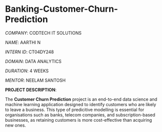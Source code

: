 # Banking-Customer-Churn-Prediction

_COMPANY_: CODTECH IT SOLUTIONS

_NAME_: AARTHI N

_INTERN ID_: CT04DY248

_DOMAIN_: DATA ANALYTICS

_DURATION_: 4 WEEKS

_MENTOR_: NEELAM SANTOSH

**PROJECT DESCRIPTION**:

The **Customer Churn Prediction** project is an end-to-end data science and machine learning application designed to identify customers who are likely to leave a business. This type of predicitive modelling is essential for organisations such as banks, telecom companies, and subscription-based businesses, as retaining customers is more cost-effective than acquiring new ones.
